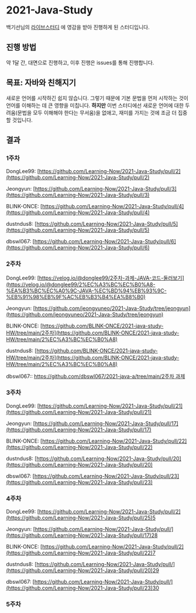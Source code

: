 # 2021-Java-Study
백기선님의 [라이브스터디](https://github.com/whiteship/live-study) 에 영감을 받아 진행하게 된 스터디입니다. 

## 진행 방법
약 1달 간, 대면으로 진행하고, 이후 진행은 issues를 통해 진행합니다.

## 목표: 자바와 친해지기
새로운 언어를 시작하긴 쉽지 않습니다.
그렇기 때문에 기본 문법을 먼저 시작하는 것이 언어를 이해하는 데 큰 영향을 미칩니다. 
**하지만** 이번 스터디에선 새로운 언어에 대한 두려움(문법을 모두 이해해야 한다는 무서움)을 없애고, 재미를 가지는 것에 조금 더 집중 할 것입니다. 

## 결과

### 1주차

DongLee99: [https://github.com/Learning-Now/2021-Java-Study/pull/2](https://github.com/Learning-Now/2021-Java-Study/pull/2)

Jeongyun: [https://github.com/Learning-Now/2021-Java-Study/pull/3](https://github.com/Learning-Now/2021-Java-Study/pull/3)

BLINK-ONCE: [https://github.com/Learning-Now/2021-Java-Study/pull/4](https://github.com/Learning-Now/2021-Java-Study/pull/4)

dustndus8: [https://github.com/Learning-Now/2021-Java-Study/pull/5](https://github.com/Learning-Now/2021-Java-Study/pull/5)

dbswl067: [https://github.com/Learning-Now/2021-Java-Study/pull/6](https://github.com/Learning-Now/2021-Java-Study/pull/6)

### 2주차
DongLee99: [https://velog.io/@donglee99/2주차-과제-JAVA-코드-둘러보기](https://velog.io/@donglee99/2%EC%A3%BC%EC%B0%A8-%EA%B3%BC%EC%A0%9C-JAVA-%EC%BD%94%EB%93%9C-%EB%91%98%EB%9F%AC%EB%B3%B4%EA%B8%B0)

Jeongyun: [https://github.com/jeongyuneo/2021-Java-Study/tree/jeongyun](https://github.com/jeongyuneo/2021-Java-Study/tree/jeongyun)

BLINK-ONCE: [https://github.com/BLINK-ONCE/2021-java-study-HW/tree/main/2주차](https://github.com/BLINK-ONCE/2021-java-study-HW/tree/main/2%EC%A3%BC%EC%B0%A8)

dustndus8: [https://github.com/BLINK-ONCE/2021-java-study-HW/tree/main/2주차](https://github.com/BLINK-ONCE/2021-java-study-HW/tree/main/2%EC%A3%BC%EC%B0%A8)

dbswl067:: [https://github.com/dbswl067/2021-java-a/tree/main/2주차 과제](https://github.com/dbswl067/2021-java-a/tree/main/2%EC%A3%BC%EC%B0%A8%20%EA%B3%BC%EC%A0%9C)

### 3주차
DongLee99: [https://github.com/Learning-Now/2021-Java-Study/pull/21](https://github.com/Learning-Now/2021-Java-Study/pull/21)

Jeongyun: [https://github.com/Learning-Now/2021-Java-Study/pull/17](https://github.com/Learning-Now/2021-Java-Study/pull/17)

BLINK-ONCE: [https://github.com/Learning-Now/2021-Java-Study/pull/22](https://github.com/Learning-Now/2021-Java-Study/pull/22)

dustndus8: [https://github.com/Learning-Now/2021-Java-Study/pull/20](https://github.com/Learning-Now/2021-Java-Study/pull/20)

dbswl067: [https://github.com/Learning-Now/2021-Java-Study/pull/23](https://github.com/Learning-Now/2021-Java-Study/pull/23)

### 4주차
DongLee99: [https://github.com/Learning-Now/2021-Java-Study/pull/2](https://github.com/Learning-Now/2021-Java-Study/pull/25)5

Jeongyun: [https://github.com/Learning-Now/2021-Java-Study/pull/](https://github.com/Learning-Now/2021-Java-Study/pull/17)28

BLINK-ONCE: [https://github.com/Learning-Now/2021-Java-Study/pull/2](https://github.com/Learning-Now/2021-Java-Study/pull/22)7

dustndus8: [https://github.com/Learning-Now/2021-Java-Study/pull/](https://github.com/Learning-Now/2021-Java-Study/pull/20)29

dbswl067: [https://github.com/Learning-Now/2021-Java-Study/pull/](https://github.com/Learning-Now/2021-Java-Study/pull/23)30

### 5주차
